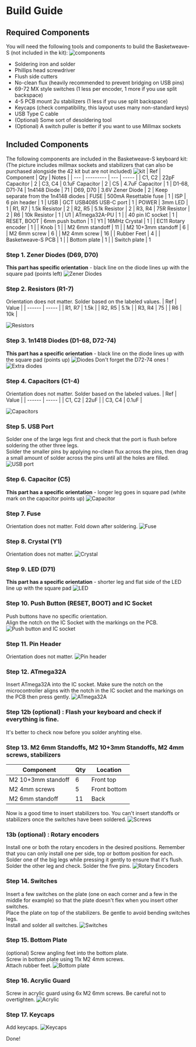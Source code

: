 # Build Guide

## Required Components
You will need the following tools and components to build the Basketweave-S (not included in the kit):
![components](https://imgur.com/C8kzkQa.png)
- Soldering iron and solder
- Phillips head screwdriver
- Flush side cutters
- No-clean flux (heavily recommended to prevent bridging on USB pins)
- 69-72 MX style switches (1 less per encoder, 1 more if you use split backspace)
- 4-5 PCB mount 2u stabilizers (1 less if you use split backspace)
- Keycaps (check compatibility, this layout uses many non-standard keys)
- USB Type C cable
- (Optional) Some sort of desoldering tool
- (Optional) A switch puller is better if you want to use Millmax sockets


## Included Components
The following components are included in the Basketweave-S keyboard kit:
(The picture includes millmax sockets and stabilizers that can also be purchased alongside the 42 kit but are not included)
![kit](https://imgur.com/4uvzEY2.png)
| Ref     | Component              | Qty | Notes |
| ---     | ---------              | --- | ----- |
| C1, C2  | 22pF Capacitor         | 2
| C3, C4  | 0.1uF Capacitor        | 2
| C5      | 4.7uF Capacitor        | 1
| D1-68, D71-74   | 1n4148 Diode   | 71
| D69, D70 | 3.6V Zener Diode      | 2  | Keep separate from the 1n4148 diodes
| FUSE    | 500mA Resettable fuse  | 1
| ISP     | 6 pin header           | 1
| USB     | GCT USB4085 USB-C port | 1
| POWER   | 3mm LED                | 1
| R1, R7  | 1.5k Resistor          | 2
| R2, R5  | 5.1k Resistor          | 2
| R3, R4  | 75R Resistor           | 2
| R6      | 10k Resistor           | 1
| U1      | ATmega32A-PU           | 1
|         | 40 pin IC socket       | 1
| RESET, BOOT | 6mm push button    | 1
| Y1      | 16MHz Crystal          | 1
|         | EC11 Rotary encoder    | 1
|         | Knob                   | 1
|         | M2 6mm standoff        | 11
|         | M2 10+3mm standoff     | 6
|         | M2 6mm screw           | 6
|         | M2 4mm screw           | 16
|         | Rubber Feet            | 4
|         | Basketweave-S PCB      | 1
|         | Bottom plate           | 1
|         | Switch plate           | 1

### Step 1. Zener Diodes (D69, D70)
**This part has specific orientation** - black line on the diode lines up with the square pad (points left)
![Zener Diodes](https://imgur.com/2dWvPp2.png)

### Step 2. Resistors (R1-7)
Orientation does not matter. Solder based on the labeled values.
| Ref    | Value |
| ------ | ----- |
| R1, R7 | 1.5k  |
| R2, R5 | 5.1k  |
| R3, R4 | 75    |
| R6     | 10k   |

![Resistors](https://imgur.com/haA16fU.png)

### Step 3. 1n1418 Diodes (D1-68, D72-74)
**This part has a specific orientation** - black line on the diode lines up with the square pad (points up)
![Diodes](https://imgur.com/qEMczrJ.png)
Don't forget the D72-74 ones !
![Extra diodes](https://imgur.com/6sOD2Mj.png)

### Step 4. Capacitors (C1-4)
Orientation does not matter. Solder based on the labeled values.
| Ref    | Value |
| ------ | ----- |
| C1, C2 | 22uF  |
| C3, C4 | 0.1uF |

![Capacitors](https://imgur.com/4xfcnwh.png)

### Step 5. USB Port
Solder one of the large legs first and check that the port is flush before soldering the other three legs. \
Solder the smaller pins by applying no-clean flux across the pins, then drag a small amount of solder across the pins until all the holes are filled.
![USB port](https://imgur.com/2BZQcIB.png)

### Step 6. Capacitor (C5)
**This part has a specific orientation** - longer leg goes in square pad (white mark on the capacitor points up)
![Capacitor](https://imgur.com/VPMZwld.png)

### Step 7. Fuse
Orientation does not matter. Fold down after soldering.
![Fuse](https://imgur.com/mGPtuYl.png)

### Step 8. Crystal (Y1)
Orientation does not matter.
![Crystal](https://imgur.com/zMjaGQZ.png)

### Step 9. LED (D71)
**This part has a specific orientation** - shorter leg and flat side of the LED line up with the square pad
![LED](https://imgur.com/3Rwh3kY.png)

### Step 10. Push Button (RESET, BOOT) and IC Socket
Push buttons have no specific orientation. \
Align the notch on the IC Socket with the markings on the PCB. 
![Push button and IC socket](https://imgur.com/CIPhDrD.png)

### Step 11. Pin Header
Orientation does not matter. 
![Pin header](https://imgur.com/ZYlZZbF.png)

### Step 12. ATmega32A
Insert ATmega32A into the IC socket. Make sure the notch on the microcontroller aligns with the notch in the IC socket and the markings on the PCB then press gently.
![ATmega32A](https://imgur.com/KjZF7Ug.png)

### Step 12b (optional) : Flash your keyboard and check if everything is fine.
It's better to check now before you solder anyhting else.

### Step 13. M2 6mm Standoffs, M2 10+3mm Standoffs, M2 4mm screws, stabilizers
| Component          | Qty | Location     |
| ------------------ | --- | ------------ |
| M2 10+3mm standoff | 6   | Front top    |
| M2 4mm screws      | 5   | Front bottom |
| M2 6mm standoff    | 11  | Back         |

Now is a good time to insert stabilizers too. You can't insert standoffs or stabilizers once the switches have been soldered.
![Screws](https://imgur.com/fUJYUYw.png)

### 13b (optional) : Rotary encoders
Install one or both the rotary encoders in the desired positions. Remember that you can only install one per side, top or bottom position for each. Solder one of the big legs while pressing it gently to ensure that it's flush. Solder the other leg and check. Solder the five pins.
![Rotary Encoders](https://imgur.com/SlxUt48.png)

### Step 14. Switches
Insert a few switches on the plate (one on each corner and a few in the middle for example) so that the plate doesn't flex when you insert other switches. \
Place the plate on top of the stabilizers. Be gentle to avoid bending switches legs. \
Install and solder all switches.
![Switches](https://i.imgur.com/RPVrxVe.jpg)

### Step 15. Bottom Plate
(optional) Screw angling feet into the bottom plate. \
Screw in bottom plate using 11x M2 4mm screws. \
Attach rubber feet.
![Bottom plate](https://i.imgur.com/cKc79vs.jpg)

### Step 16. Acrylic Guard
Screw in acrylic guard using 6x M2 6mm screws. Be careful not to overtighten.
![Acrylic](https://i.imgur.com/5vpsVVl.jpg)

### Step 17. Keycaps
Add keycaps.
![Keycaps](https://i.imgur.com/MdegVJQ.jpg)

Done!
